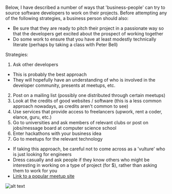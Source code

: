 Below, I have described a number of ways that 'business-people' can try to source software developers to work on their projects. Before attempting any of the following strategies, a business person should also:
  * Be sure that they are ready to pitch their project in a passionate way so that the developers get excited about the prospect of working together
  * Do some work to ensure that you have at least modestly technically literate (perhaps by taking a class with Peter Bell)

Strategies:

1. Ask other developers 
  * This is probably the best approach
  * They will hopefully have an understanding of who is involved in the developer community, presents at meetups, etc.
2. Post on a mailing list (possibly one distributed through certain meetups)
3. Look at the credits of good websites / software (this is a less common approach nowadays, as credits aren't common to see)
4. Use services that provide access to freelancers (upwork, rent a coder, elance, guru, etc.)
5. Go to universities and ask members of relevant clubs or post on jobs/message board at computer science school
6. Enter hackathons with your business idea
6. Go to meetups for the relevant technology
  * If taking this approach, be careful not to come across as a 'vulture' who is just looking for engineers
  * Dress casually and ask people if they know others who might be interesting in working on a type of project (for $), rather than asking them to work for you
  * [Link to a popular meetup site](https://www.meetup.com)

![alt text](http://softwaredevelopmentdegreelink.com/sites/softwaredevelopmentdegreelink.com/files/styles/large/public/field/image/How%20To%20Become%20a%20Software%20Developer.jpg?itok=SKQ-blPf)

